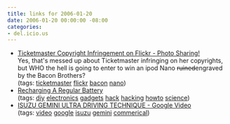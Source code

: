 ```yaml
---
title: links for 2006-01-20
date: 2006-01-20 00:00:00 -08:00
categories:
- del.icio.us
---
```


<ul class="delicious">
	<li>
		<div class="delicious-link"><a href="http://flickr.com/photos/kathryn/88718676/">Ticketmaster Copyright Infringement on Flickr - Photo Sharing!</a></div>
		<div class="delicious-extended">Yes, that's messed up about Ticketmaster infringing on her copyrights, but WHO the hell is going to enter to win an ipod Nano <s>ruined</s>engraved by the Bacon Brothers?</div>
		<div class="delicious-tags">(tags: <a href="http://del.icio.us/torrez/ticketmaster">ticketmaster</a> <a href="http://del.icio.us/torrez/flickr">flickr</a> <a href="http://del.icio.us/torrez/bacon">bacon</a> <a href="http://del.icio.us/torrez/nano">nano</a>)</div>
	</li>
	<li>
		<div class="delicious-link"><a href="http://www.afrotechmods.com/reallycheap/batteries/batts.htm">Recharging A Regular Battery</a></div>
		<div class="delicious-tags">(tags: <a href="http://del.icio.us/torrez/diy">diy</a> <a href="http://del.icio.us/torrez/electronics">electronics</a> <a href="http://del.icio.us/torrez/gadgets">gadgets</a> <a href="http://del.icio.us/torrez/hack">hack</a> <a href="http://del.icio.us/torrez/hacking">hacking</a> <a href="http://del.icio.us/torrez/howto">howto</a> <a href="http://del.icio.us/torrez/science">science</a>)</div>
	</li>
	<li>
		<div class="delicious-link"><a href="http://video.google.com/videoplay?docid=-5358055751696287242&q=isuzu+gemini">ISUZU GEMINI ULTRA DRIVING TECHNIQUE - Google Video</a></div>
		<div class="delicious-tags">(tags: <a href="http://del.icio.us/torrez/video">video</a> <a href="http://del.icio.us/torrez/google">google</a> <a href="http://del.icio.us/torrez/isuzu">isuzu</a> <a href="http://del.icio.us/torrez/gemini">gemini</a> <a href="http://del.icio.us/torrez/commerical">commerical</a>)</div>
	</li>
</ul>
